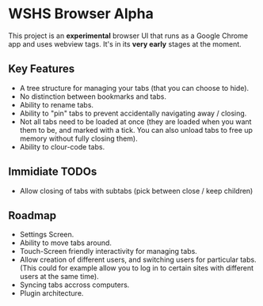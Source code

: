 
# WSHS Browser Alpha

This project is an **experimental** browser UI that runs as a Google Chrome app
and uses webview tags. It's in its **very early** stages at the moment.


## Key Features

* A tree structure for managing your tabs (that you can choose to hide).
* No distinction between bookmarks and tabs.
* Ability to rename tabs.
* Ability to "pin" tabs to prevent accidentally navigating away / closing.
* Not all tabs need to be loaded at once (they are loaded when you want them to
  be, and marked with a tick. You can also unload tabs to free up memory
  without fully closing them).
* Ability to clour-code tabs.

## Immidiate TODOs

* Allow closing of tabs with subtabs (pick between close / keep children)

## Roadmap

* Settings Screen.
* Ability to move tabs around.
* Touch-Screen friendly interactivity for managing tabs.
* Allow creation of different users, and switching users for particular tabs.
  (This could for example allow you to log in to certain sites with different
  users at the same time).
* Syncing tabs accross computers.
* Plugin architecture.


